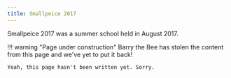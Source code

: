 ```yaml
---
title: Smallpeice 2017
---
```


Smallpeice 2017 was a summer school held in August 2017.

!!! warning "Page under construction"
    Barry the Bee has stolen the content from this page and we've yet to put it back!

    Yeah, this page hasn't been written yet. Sorry.